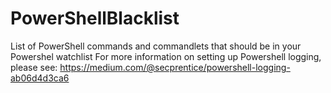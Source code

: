 # PowerShellBlacklist
List of PowerShell commands and commandlets that should be in your Powershel watchlist
For more information on setting up Powershell logging, please see: https://medium.com/@secprentice/powershell-logging-ab06d4d3ca6
